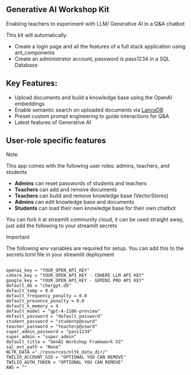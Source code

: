 ## Generative AI Workshop Kit
Enabling teachers to experiment with LLM/ Generative AI in a Q&A chatbot

This kit will automatically:
 - Create a login page and all the features of a full stack application using ant_components 
 - Create an administrator account, password is pass1234 in a SQL Database


## Key Features:
 -  Upload documents and build a knowledge base using the OpenAI embeddings
 -  Enable semantic search on uploaded documents via [LanceDB](https://lancedb.com/)
 -  Preset custom prompt engineering to guide interactions for Q&A
 -  Latest features of Generative AI


## User-role specific features
> [!NOTE]  
> This app comes with the following user roles: admins, teachers, and students
 - **Admins** can reset passwords of students and teachers
 - **Teachers** can add and remove documents 
 - **Teachers** can build and remove knowledge base (VectorStores)
 - **Admins** can edit knowledge base and documents
 - **Students** can load their own knowledge base for their own chatbot

You can fork it at streamlit community cloud, it can be used straight away, just add the following to your streamlit secrets

> [!IMPORTANT]  
> The following env variables are required for setup. You can add this to the secrets.toml file in your streamlit deployment 
```

openai_key = "YOUR_OPEN_API_KEY"
cohere_key = "YOUR_OPEN_API_KEY - COHERE LLM API KEY"
google_key = "YOUR_OPEN_API_KEY - GEMINI PRO API KEY"
default_db = "chergpt.db"
default_temp = 0.0
default_frequency_penalty = 0.0
default_presence_penalty = 0.0
default_k_memory = 4
default_model = "gpt-4-1106-preview"
default_password = "default_password"
student_password = "studentp@sswrd"
teacher_password = "teacherp@sswrd"
super_admin_password = "pass1234"
super_admin = "super_admin"
default_title = "GenAI Workshop Framework V2"
sql_ext_path = "None"
NLTK_DATA ="./resources/nltk_data_dir/"
TWILIO_ACCOUNT_SID = "OPTIONAL YOU CAN REMOVE"
TWILIO_AUTH_TOKEN = "OPTIONAL YOU CAN REMOVE"
AWS = ""
```

